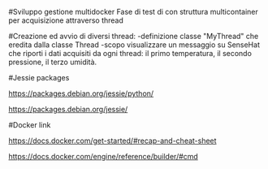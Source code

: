 #Sviluppo gestione multidocker
Fase di test di con struttura multicontainer per acquisizione attraverso thread

#Creazione ed avvio di diversi thread:
-definizione classe "MyThread" che eredita dalla classe Thread 
-scopo visualizzare un messaggio su SenseHat che riporti i dati acquisiti da ogni thread: il primo temperatura, il secondo pressione, il terzo umidità.

#Jessie packages

https://packages.debian.org/jessie/python/

https://packages.debian.org/jessie/

#Docker link

https://docs.docker.com/get-started/#recap-and-cheat-sheet

https://docs.docker.com/engine/reference/builder/#cmd
